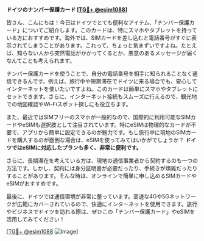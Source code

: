 **ドイツのナンバー保護カード [[TG💪+ @esim1088](https://t.me/s/esim1088)]**

皆さん、こんにちは！今日はドイツでとても便利なアイテム、「ナンバー保護カード」についてご紹介します。このカードは、特にスマホやタブレットを持っている方におすすめです。海外では、SIMカードを差し込むと電話番号がすぐに表示されてしまうことがあります。これって、ちょっと気まずいですよね。たとえば、知らない人から突然電話がかかってくるとか、悪意のあるメッセージが届くなんてことも考えられます。

ナンバー保護カードを使うことで、自分の電話番号を相手に知られることなく通信できるんです。例えば、旅行中や短期滞在でドイツに来る場合でも、安心してインターネットを使いたいですよね。このカードは簡単にスマホやタブレットにセットできます。さらに、インターネット接続もスムーズに行えるので、観光地での地図確認やWi-Fiスポット探しにも役立ちます。

また、最近ではSIMフリーのスマホが一般的なので、国際的に利用可能なSIMカードやeSIMも選択肢として注目されています。特にeSIMは物理的なカードが不要で、アプリから簡単に設定できるのが魅力です。もし旅行中に現地のSIMカードを購入するのが面倒な場合は、eSIMを使ってみてはいかがでしょうか？ **ドイツではeSIMに対応したプランも多く、非常に便利です。**

さらに、長期滞在を考えている方は、現地の通信事業者から契約するのも一つの方法です。しかし、契約には身分証明書が必要だったり、手続きが煩雑だったりすることがあります。そんな時は、オンラインで簡単に申し込めるSIMカードやeSIMがおすすめです。

最後に、ドイツでは通信環境が非常に整っています。高速な4Gや5Gネットワークが広範にカバーされているので、快適にインターネットを使用できます。旅行やビジネスでドイツを訪れる際は、ぜひこの「ナンバー保護カード」やeSIMを活用してみてください！

[[TG💪+ @esim1088](https://t.me/s/esim1088) ![Image](https://i.postimg.cc/Y0z9fWf4/image.png)]